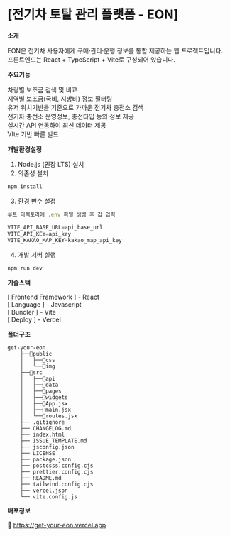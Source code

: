 # [전기차 토탈 관리 플랫폼 - EON]

**소개**

EON은 전기차 사용자에게 구매·관리·운행 정보를 통합 제공하는 웹 프로젝트입니다.  
프론트엔드는 React + TypeScript + Vite로 구성되어 있습니다.

**주요기능**

차량별 보조금 검색 및 비교  
지역별 보조금(국비, 지방비) 정보 필터링  
유저 위치기반을 기준으로 가까운 전기차 충전소 검색  
전기차 충전소 운영정보, 충전타입 등의 정보 제공  
실시간 API 연동하여 최신 데이터 제공  
VIte 기반 빠른 빌드

**개발환경설정**

1. Node.js (권장 LTS) 설치
2. 의존성 설치
```js
npm install
```
3. 환경 변수 설정
```js
루트 디렉토리에 .env 파일 생성 후 값 입력

VITE_API_BASE_URL=api_base_url
VITE_API_KEY=api_key
VITE_KAKAO_MAP_KEY=kakao_map_api_key
```
4. 개발 서버 실행
```js
npm run dev
```

**기술스택**

[ Frontend Framework ] - React  
[ Language ] - Javascript  
[ Bundler ] - Vite  
[ Deploy ] - Vercel  

**폴더구조**

```
get-your-eon
    ├──📁public
    │   ├──📁css
    │   └──📁img
    ├──📁src
    │   ├──📁api
    │   ├──📁data
    │   ├──📁pages
    │   ├──📁widgets
    │   ├──📄App.jsx
    │   ├──📄main.jsx
    │   └──📄routes.jsx
    ├── .gitignore
    ├── CHANGELOG.md
    ├── index.html
    ├── ISSUE_TEMPLATE.md
    ├── jsconfig.json
    ├── LICENSE
    ├── package.json
    ├── postcsss.config.cjs
    ├── prettier.config.cjs
    ├── README.md
    ├── tailwind.config.cjs
    ├── vercel.json
    └── vite.config.js

```

**배포정보**

:rocket: https://get-your-eon.vercel.app
